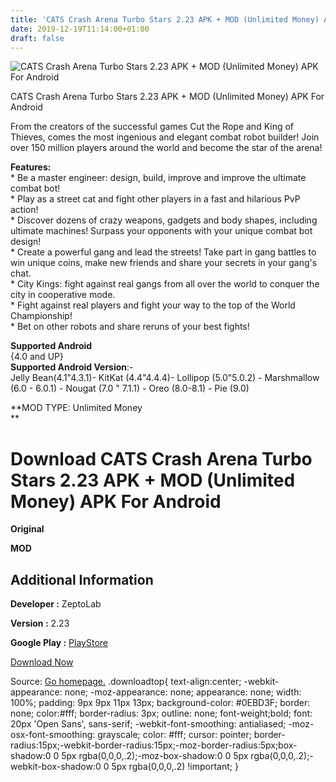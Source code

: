 ```yaml
---
title: 'CATS Crash Arena Turbo Stars 2.23 APK + MOD (Unlimited Money) APK For Android'
date: 2019-12-19T11:14:00+01:00
draft: false
---
```


![CATS Crash Arena Turbo Stars 2.23 APK + MOD (Unlimited Money) APK For Android](https://i0.wp.com/apkhome.net/wp-content/uploads/2019/12/CATS-Crash-Arena-Turbo-Stars-2.23-APK-MOD-Unlimited-Money.png "CATS Crash Arena Turbo Stars 2.23 APK + MOD (Unlimited Money) APK For Android")

  

CATS Crash Arena Turbo Stars 2.23 APK + MOD (Unlimited Money) APK For Android

From the creators of the successful games Cut the Rope and King of Thieves, comes the most ingenious and elegant combat robot builder! Join over 150 million players around the world and become the star of the arena!

**Features:**  
\* Be a master engineer: design, build, improve and improve the ultimate combat bot!  
\* Play as a street cat and fight other players in a fast and hilarious PvP action!  
\* Discover dozens of crazy weapons, gadgets and body shapes, including ultimate machines! Surpass your opponents with your unique combat bot design!  
\* Create a powerful gang and lead the streets! Take part in gang battles to win unique coins, make new friends and share your secrets in your gang's chat.  
\* City Kings: fight against real gangs from all over the world to conquer the city in cooperative mode.  
\* Fight against real players and fight your way to the top of the World Championship!  
\* Bet on other robots and share reruns of your best fights!

**Supported Android**  
{4.0 and UP}  
**Supported Android Version**:-  
Jelly Bean(4.1"4.3.1)- KitKat (4.4"4.4.4)- Lollipop (5.0"5.0.2) - Marshmallow (6.0 - 6.0.1) - Nougat (7.0 " 7.1.1) - Oreo (8.0-8.1) - Pie (9.0)

**MOD TYPE: Unlimited Money  
**

Download CATS Crash Arena Turbo Stars 2.23 APK + MOD (Unlimited Money) APK For Android
======================================================================================

**Original**

**MOD**

Additional Information
----------------------

**Developer :** ZeptoLab

**Version :** 2.23

**Google Play :** [PlayStore](https://play.google.com/store/apps/details?id=com.zeptolab.cats.google)

  

[Download Now](https://store4app.co/post/cats-crash-arena-turbo-stars-2-23-apk-mod-unlimited-money-apk-for-android_1576742772)

  
Source: [Go homepage.](https://store4app.co/post/cats-crash-arena-turbo-stars-2-23-apk-mod-unlimited-money-apk-for-android_1576742772) .downloadtop{ text-align:center; -webkit-appearance: none; -moz-appearance: none; appearance: none; width: 100%; padding: 9px 9px 11px 13px; background-color: #0EBD3F; border: none; color:#fff; border-radius: 3px; outline: none; font-weight;bold; font: 20px 'Open Sans', sans-serif; -webkit-font-smoothing: antialiased; -moz-osx-font-smoothing: grayscale; color: #fff; cursor: pointer; border-radius:15px;-webkit-border-radius:15px;-moz-border-radius:5px;box-shadow:0 0 5px rgba(0,0,0,.2);-moz-box-shadow:0 0 5px rgba(0,0,0,.2);-webkit-box-shadow:0 0 5px rgba(0,0,0,.2) !important; }
